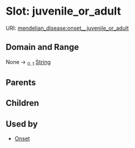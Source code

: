 
# Slot: juvenile_or_adult




URI: [mendelian_disease:onset__juvenile_or_adult](http://w3id.org/ontogpt/mendelian_disease/onset__juvenile_or_adult)


## Domain and Range

None &#8594;  <sub>0..1</sub> [String](types/String.md)

## Parents


## Children


## Used by

 * [Onset](Onset.md)
